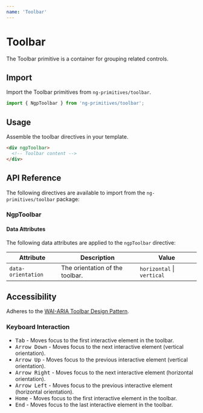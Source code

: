 ```yaml
---
name: 'Toolbar'
---
```


# Toolbar

The Toolbar primitive is a container for grouping related controls.

<docs-example name="toolbar"></docs-example>

## Import

Import the Toolbar primitives from `ng-primitives/toolbar`.

```ts
import { NgpToolbar } from 'ng-primitives/toolbar';
```

## Usage

Assemble the toolbar directives in your template.

```html
<div ngpToolbar>
  <!-- Toolbar content -->
</div>
```

## API Reference

The following directives are available to import from the `ng-primitives/toolbar` package:

### NgpToolbar

<api-docs name="NgpToolbar"></api-docs>

#### Data Attributes

The following data attributes are applied to the `ngpToolbar` directive:

| Attribute          | Description                     | Value                      |
| ------------------ | ------------------------------- | -------------------------- |
| `data-orientation` | The orientation of the toolbar. | `horizontal` \| `vertical` |

## Accessibility

Adheres to the [WAI-ARIA Toolbar Design Pattern](https://www.w3.org/WAI/ARIA/apg/patterns/toolbar).

### Keyboard Interaction

- <kbd>Tab</kbd> - Moves focus to the first interactive element in the toolbar.
- <kbd>Arrow Down</kbd> - Moves focus to the next interactive element (vertical orientation).
- <kbd>Arrow Up</kbd> - Moves focus to the previous interactive element (vertical orientation).
- <kbd>Arrow Right</kbd> - Moves focus to the next interactive element (horizontal orientation).
- <kbd>Arrow Left</kbd> - Moves focus to the previous interactive element (horizontal orientation).
- <kbd>Home</kbd> - Moves focus to the first interactive element in the toolbar.
- <kbd>End</kbd> - Moves focus to the last interactive element in the toolbar.
